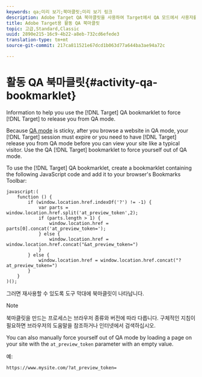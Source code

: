 ```yaml
---
keywords: qa;미리 보기;북마클릿;미리 보기 링크
description: Adobe Target QA 북마클릿을 사용하여 Target에서 QA 모드에서 사용자를 릴리스하도록 하는 데 도움이 되는 정보입니다.
title: Adobe Target용 활동 QA 북마클릿
topic: 고급,Standard,Classic
uuid: 2890e215-16c9-4b22-a8eb-732cd6efede3
translation-type: tm+mt
source-git-commit: 217ca811521e67dcd1b063d77a644ba3ae94a72c

---
```



# 활동 QA 북마클릿{#activity-qa-bookmarklet}

Information to help you use the [!DNL Target] QA bookmarklet to force [!DNL Target] to release you from QA mode.

Because [QA mode](../../c-activities/c-activity-qa/activity-qa.md#concept_9329EF33DE7D41CA9815C8115DBC4E40) is sticky, after you browse a website in QA mode, your [!DNL Target] session must expire or you need to have [!DNL Target] release you from QA mode before you can view your site like a typical visitor. Use the QA [!DNL Target] bookmarklet to force yourself out of QA mode.

To use the [!DNL Target] QA bookmarklet, create a bookmarklet containing the following JavaScript code and add it to your browser's Bookmarks Toolbar:

```
javascript:(
    function () {
        if (window.location.href.indexOf('?') != -1) {
            var parts = window.location.href.split('at_preview_token',2);
            if (parts.length > 1) {
                window.location.href = parts[0].concat('at_preview_token=');
            } else {
                window.location.href = window.location.href.concat("&at_preview_token=")
            }
        } else {
            window.location.href = window.location.href.concat("?at_preview_token=")
        }
    }
)();
```

그러면 재사용할 수 있도록 도구 막대에 북마클릿이 나타납니다.

>[!NOTE]
>
>북마클릿을 만드는 프로세스는 브라우저 종류와 버전에 따라 다릅니다. 구체적인 지침이 필요하면 브라우저의 도움말을 참조하거나 인터넷에서 검색하십시오.

You can also manually force yourself out of QA mode by loading a page on your site with the `at_preview_token` parameter with an empty value.

예:

`https://www.mysite.com/?at_preview_token=`
